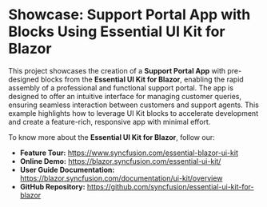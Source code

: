 # Showcase: Support Portal App with Blocks Using Essential UI Kit for Blazor

This project showcases the creation of a **Support Portal App** with pre-designed blocks from the **Essential UI Kit for Blazor**, enabling the rapid assembly of a professional and functional support portal. The app is designed to offer an intuitive interface for managing customer queries, ensuring seamless interaction between customers and support agents. This example highlights how to leverage UI Kit blocks to accelerate development and create a feature-rich, responsive app with minimal effort.

To know more about the **Essential UI Kit for Blazor**, follow our:

- **Feature Tour:** https://www.syncfusion.com/essential-blazor-ui-kit
- **Online Demo:** https://blazor.syncfusion.com/essential-ui-kit/
- **User Guide Documentation:** https://blazor.syncfusion.com/documentation/ui-kit/overview
- **GitHub Repository:** https://github.com/syncfusion/essential-ui-kit-for-blazor